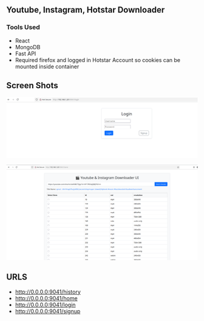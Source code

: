 ## Youtube, Instagram, Hotstar Downloader 

### Tools Used

* React 
* MongoDB
* Fast API
* Required firefox and logged in Hotstar Account so cookies can be mounted inside container

## Screen Shots 

![alt text](src/images/login.png)

![alt text](src/images/home.png)

## URLS 

 - http://0.0.0.0:9041/history
 - http://0.0.0.0:9041/home
 - http://0.0.0.0:9041/login
 - http://0.0.0.0:9041/signup

